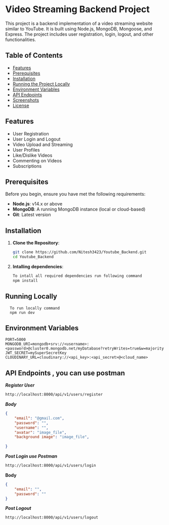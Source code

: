 # Video Streaming Backend Project

This project is a backend implementation of a video streaming website similar to YouTube. It is built using Node.js, MongoDB, Mongoose, and Express. The project includes user registration, login, logout, and other functionalities.

## Table of Contents

- [Features](#features)
- [Prerequisites](#prerequisites)
- [Installation](#installation)
- [Running the Project Locally](#running-the-project-locally)
- [Environment Variables](#environment-variables)
- [API Endpoints](#api-endpoints)
- [Screenshots](#screenshots)
- [License](#license)

## Features

- User Registration
- User Login and Logout
- Video Upload and Streaming
- User Profiles
- Like/Dislike Videos
- Commenting on Videos
- Subscriptions

## Prerequisites

Before you begin, ensure you have met the following requirements:

- **Node.js**: v14.x or above
- **MongoDB**: A running MongoDB instance (local or cloud-based)
- **Git**: Latest version

## Installation

1. **Clone the Repository**:
   ```bash
   git clone https://github.com/Nitesh3423/Youtube_Backend.git
   cd Youtube_Backend
2. **Intalling dependencies**:
   ```bash
   To intall all required dependencies run following command
   npm install
   ```


## Running Locally
      To run locally command
      npm run dev



## Environment Variables
    PORT=5000
    MONGODB_URI=mongodb+srv://<username>:<password>@cluster0.mongodb.net/myDatabase?retryWrites=true&w=majority
    JWT_SECRET=mySuperSecretKey
    CLOUDINARY_URL=cloudinary://<api_key>:<api_secret>@<cloud_name>


## API Endpoints , you can use postman
  ***Register User***
  ```bash
http://localhost:8000/api/v1/users/register
```
***Body***
```json
{
    "email": "@gmail.com",
    "password": "",
    "username": "",
    "avatar": "image_file",
    "background image": "image_file",
       
}
```
  ***Post Login use Postman***
  ```bash
http://localhost:8000/api/v1/users/login
```
**Body**
```json
{
    "email": "",
    "password": ""
}
```
  ***Post Logout***
  ```bash
http://localhost:8000/api/v1/users/logout
```



